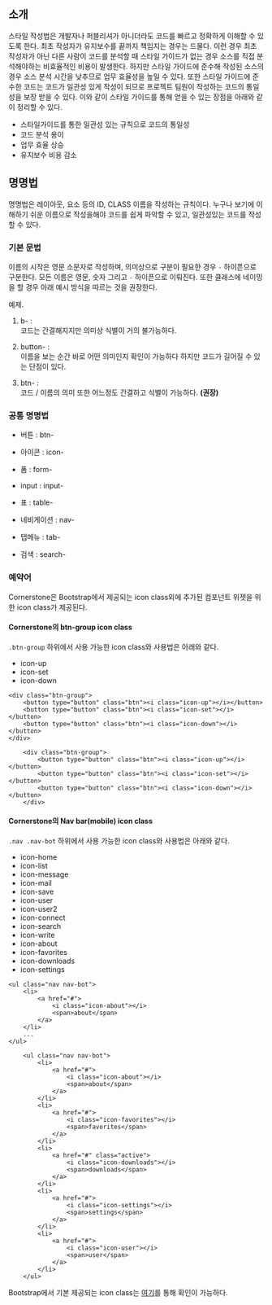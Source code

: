<!--
layout: 'post'
section: 'Cornerstone Framework'
title: '소개'
outline: '스타일 작성법은 개발자나 퍼블리셔가 아니더라도 코드를 빠르고 정확하게 이해할 수 있도록 한다. 최초 작성자가 유지보수를 끝까지 책임지는 경우는 드물다. 이런 경우 최초 작성자가 아닌 다른 사람이 코드를 분석할 때 스타일 가이드가 없는 경우 소스를 직접 분석해야하는 비효율적인 비용이 발생한다. 하지만 스타일 가이드에 준수해 작성된 소스의 경우 소스 분석 시간을 낮추므로 업무 효율성을 높일 수 있다...'
date: '2012-11-16'
tagstr: 'style'
subsection: 'Style'
order: '[3, 1]'
thumbnail: '3. Style.png'
-->

소개
---
스타일 작성법은 개발자나 퍼블리셔가 아니더라도 코드를 빠르고 정확하게 이해할 수 있도록 한다. 최초 작성자가 유지보수를 끝까지 책임지는 경우는 드물다. 이런 경우 최초 작성자가 아닌 다른 사람이 코드를 분석할 때 스타일 가이드가 없는 경우 소스를 직접 분석해야하는 비효율적인 비용이 발생한다. 하지만 스타일 가이드에 준수해 작성된 소스의 경우 소스 분석 시간을 낮추므로 업무 효율성을 높일 수 있다. 또한 스타일 가이드에 준수한 코드는 코드가 일관성 있게 작성이 되므로 프로젝트 팀원이 작성하는 코드의 통일성을 보장 받을 수 있다. 이와 같이 스타일 가이드를 통해 얻을 수 있는 장점을 아래와 같이 정리할 수 있다.

* 스타일가이드를 통한 일관성 있는 규칙으로 코드의 통일성
* 코드 분석 용이
* 업무 효율 상승
* 유지보수 비용 감소

명명법
-----

명명법은 레이아웃, 요소 등의 ID, CLASS 이름을 작성하는 규칙이다. 누구나 보기에 이해하기 쉬운 이름으로 작성을해야 코드를 쉽게 파악할 수 있고, 일관성있는 코드를 작성할 수 있다.

### 기본 문법

이름의 시작은 영문 소문자로 작성하며, 의미상으로 구분이 필요한 경우 `-` 하이픈으로 구분한다. 모든 이름은 영문, 숫자 그리고 `-` 하이픈으로 이뤄진다. 또한 클래스에 네이밍을 할 경우 아래 예시 방식을 따르는 것을 권장한다. 

예제.

1. b- :  
코드는 간결해지지만 의미상 식별이 거의 불가능하다.

1. button- :  
이름을 보는 순간 바로 어떤 의미인지 확인이 가능하다 하지만 코드가 길어질 수 있는 단점이 있다.

1. btn- :  
코드 / 이름의 의미 또한 어느정도 간결하고 식별이 가능하다. **(권장)**

### 공통 명명법
			
- 버튼 : btn-

- 아이콘 : icon-
			
- 폼 : form-

- input : input-

- 표 : table-

- 네비게이션 : nav-	

- 탭메뉴 : tab-

- 검색 : search-


### 예약어

Cornerstone은 Bootstrap에서 제공되는 icon class외에 추가된 컴포넌트 위젯을 위한 icon class가 제공된다.

<style type="text/css">
/* Icons
------------------------- */
.the-icons {
  margin-left: 0;
  list-style: none;
}
.the-icons li {
  float: left;
  width: 25%;
  line-height: 25px;
}
.the-icons i:hover {
  background-color: rgba(255,0,0,.25);
}
</style>

#### Cornerstone의 btn-group icon class ####

`.btn-group` 하위에서 사용 가능한 icon class와 사용법은 아래와 같다.

- icon-up
- icon-set
- icon-down

```
<div class="btn-group">
	<button type="button" class="btn"><i class="icon-up"></i></button>
	<button type="button" class="btn"><i class="icon-set"></i></button>
	<button type="button" class="btn"><i class="icon-down"></i></button>
</div>
```

```cm
	<div class="btn-group">
		<button type="button" class="btn"><i class="icon-up"></i></button>
		<button type="button" class="btn"><i class="icon-set"></i></button>
		<button type="button" class="btn"><i class="icon-down"></i></button>
	</div>
```

#### Cornerstone의 Nav bar(mobile) icon class ####

`.nav .nav-bot` 하위에서 사용 가능한 icon class와 사용법은 아래와 같다.

- icon-home
- icon-list
- icon-message
- icon-mail
- icon-save
- icon-user
- icon-user2
- icon-connect
- icon-search
- icon-write
- icon-about
- icon-favorites
- icon-downloads
- icon-settings

```
<ul class="nav nav-bot">
    <li>                
        <a href="#">
            <i class="icon-about"></i>
            <span>about</span>
        </a>
    </li>
    ...
</ul>
```

```cm
	<ul class="nav nav-bot">
	    <li>                
	        <a href="#">
	            <i class="icon-about"></i>
	            <span>about</span>
	        </a>
	    </li>
	    <li>
	        <a href="#">
	            <i class="icon-favorites"></i>
	            <span>favorites</span>
	        </a>
	    </li>
	    <li>
	        <a href="#" class="active">
	            <i class="icon-downloads"></i>
	            <span>downloads</span>
	        </a>
	    </li>
	    <li>
	        <a href="#">
	            <i class="icon-settings"></i>
	            <span>settings</span>
	        </a>
	    </li>
	    <li>
	        <a href="#">
	            <i class="icon-user"></i>
	            <span>user</span>
	        </a>
	    </li>
	</ul>
```

Bootstrap에서 기본 제공되는 icon class는 [여기](http://twitter.github.com/bootstrap/base-css.html#icons)를 통해 확인이 가능하다.